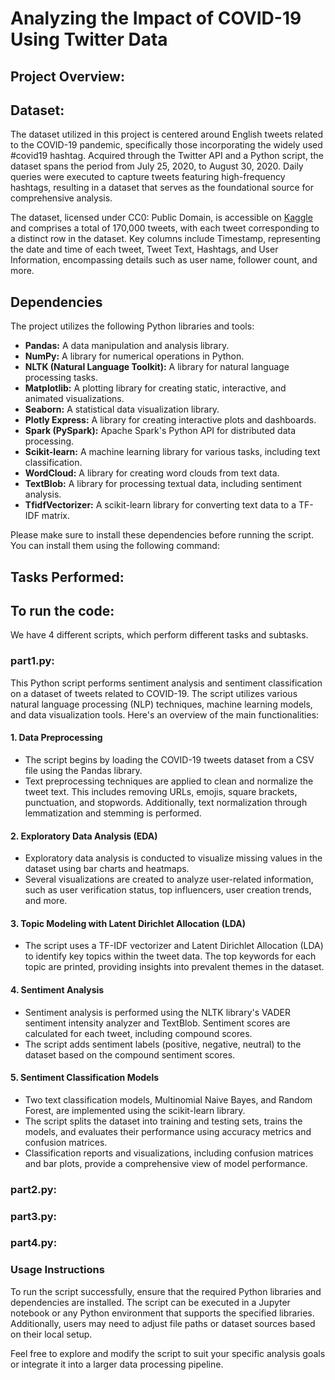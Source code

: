 # Analyzing the Impact of COVID-19 Using Twitter Data

## Project Overview:



## Dataset:
The dataset utilized in this project is centered around English tweets related to the COVID-19 pandemic, specifically those incorporating the widely used #covid19 hashtag. Acquired through the Twitter API and a Python script, the dataset spans the period from July 25, 2020, to August 30, 2020. Daily queries were executed to capture tweets featuring high-frequency hashtags, resulting in a dataset that serves as the foundational source for comprehensive analysis.

The dataset, licensed under CC0: Public Domain, is accessible on [Kaggle](https://www.kaggle.com/datasets/gpreda/covid19-tweets/data) and comprises a total of 170,000 tweets, with each tweet corresponding to a distinct row in the dataset. Key columns include Timestamp, representing the date and time of each tweet, Tweet Text, Hashtags, and User Information, encompassing details such as user name, follower count, and more.

## Dependencies

The project utilizes the following Python libraries and tools:

- **Pandas:** A data manipulation and analysis library.
- **NumPy:** A library for numerical operations in Python.
- **NLTK (Natural Language Toolkit):** A library for natural language processing tasks.
- **Matplotlib:** A plotting library for creating static, interactive, and animated visualizations.
- **Seaborn:** A statistical data visualization library.
- **Plotly Express:** A library for creating interactive plots and dashboards.
- **Spark (PySpark):** Apache Spark's Python API for distributed data processing.
- **Scikit-learn:** A machine learning library for various tasks, including text classification.
- **WordCloud:** A library for creating word clouds from text data.
- **TextBlob:** A library for processing textual data, including sentiment analysis.
- **TfidfVectorizer:** A scikit-learn library for converting text data to a TF-IDF matrix.

Please make sure to install these dependencies before running the script. You can install them using the following command:


## Tasks Performed:



## To run the code:

We have 4 different scripts, which perform different tasks and subtasks.

### part1.py: 
This Python script performs sentiment analysis and sentiment classification on a dataset of tweets related to COVID-19. The script utilizes various natural language processing (NLP) techniques, machine learning models, and data visualization tools. Here's an overview of the main functionalities:

#### 1. Data Preprocessing

- The script begins by loading the COVID-19 tweets dataset from a CSV file using the Pandas library.
- Text preprocessing techniques are applied to clean and normalize the tweet text. This includes removing URLs, emojis, square brackets, punctuation, and stopwords. Additionally, text normalization through lemmatization and stemming is performed.

#### 2. Exploratory Data Analysis (EDA)

- Exploratory data analysis is conducted to visualize missing values in the dataset using bar charts and heatmaps.
- Several visualizations are created to analyze user-related information, such as user verification status, top influencers, user creation trends, and more.

#### 3. Topic Modeling with Latent Dirichlet Allocation (LDA)

- The script uses a TF-IDF vectorizer and Latent Dirichlet Allocation (LDA) to identify key topics within the tweet data. The top keywords for each topic are printed, providing insights into prevalent themes in the dataset.

#### 4. Sentiment Analysis

- Sentiment analysis is performed using the NLTK library's VADER sentiment intensity analyzer and TextBlob. Sentiment scores are calculated for each tweet, including compound scores.
- The script adds sentiment labels (positive, negative, neutral) to the dataset based on the compound sentiment scores.

#### 5. Sentiment Classification Models

- Two text classification models, Multinomial Naive Bayes, and Random Forest, are implemented using the scikit-learn library.
- The script splits the dataset into training and testing sets, trains the models, and evaluates their performance using accuracy metrics and confusion matrices.
- Classification reports and visualizations, including confusion matrices and bar plots, provide a comprehensive view of model performance.

### part2.py:
### part3.py:
### part4.py:

### Usage Instructions

To run the script successfully, ensure that the required Python libraries and dependencies are installed. The script can be executed in a Jupyter notebook or any Python environment that supports the specified libraries. Additionally, users may need to adjust file paths or dataset sources based on their local setup.

Feel free to explore and modify the script to suit your specific analysis goals or integrate it into a larger data processing pipeline.
